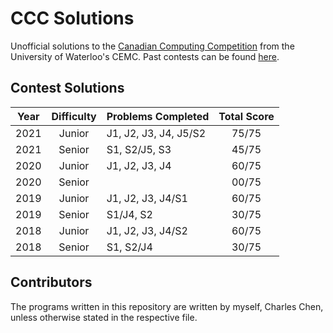 # CCC Solutions

Unofficial solutions to the [Canadian Computing Competition](https://cemc.uwaterloo.ca/contests/computing.html) from the University of Waterloo's CEMC. Past contests can be found [here](https://cemc.uwaterloo.ca/contests/past_contests.html#ccc).

## Contest Solutions

| Year | Difficulty | Problems Completed | Total Score |
| :---: | :-------: | :----------------- | :---------: |
| 2021 | Junior     | J1, J2, J3, J4, J5/S2 | 75/75    |
| 2021 | Senior     | S1, S2/J5, S3         | 45/75    |
| 2020 | Junior     | J1, J2, J3, J4        | 60/75    |
| 2020 | Senior     |                       | 00/75    |
| 2019 | Junior     | J1, J2, J3, J4/S1     | 60/75    |
| 2019 | Senior     | S1/J4, S2             | 30/75    |
| 2018 | Junior     | J1, J2, J3, J4/S2     | 60/75    |
| 2018 | Senior     | S1, S2/J4             | 30/75    |

## Contributors

The programs written in this repository are written by myself, Charles Chen, unless otherwise stated in the respective file.

